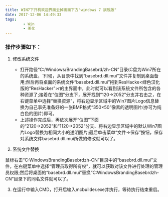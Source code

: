 ```yaml
---
title: WIN7下开机欢迎界面去掉画面下方"windows 7 旗舰版"
date: 2017-12-06 14:49:33
tags: 
        - Win
        - 美化
---
```

### 操作步骤如下：

1.  修改系统文件

    - 打开路径“C:/Windows/BrandingBasebrd/zh-CN”目录(C盘为Win7所在的系统盘，下同)，从目录中找到“basebrd.dll.mui”文件并复制到桌面备用;然后再将桌面的系统文件“basebrd.dll.mui”拖到ResHacke<绿色汉化版的“ResHacker”>r的主界面中，此时就可以看到该系统文件所包含的各种资源了;接着在“位图”分支下，展开找到“120→2052”分支并右击之，在右键菜单中选择“替换资源”，将右边显示区域中的Win7图片Logo信息替换为自己事先准备好的一张BMP格式“350×50”像素的透明图片(亦可为纯白色的图片)即可。
    - 上述操作完成后，再依次展开“位图”下面的“2120→2052”和“1120→2052”分支、将右边显示区域中的默认Win7图片Logo替换为相同大小的透明图片;最后单击菜单“文件→保存”按钮，保存对系统文件basebrd.dll.mui所做的修改就可以了。

2.  系统文件替换

鼠标右击“C:WindowsBrandingBasebrdzh-CN”目录中的“basebrd.dll.mui”文件，在右键菜单中选择“管理员取得所有权”，就可以获取对该文件进行处理的管理员权限;然后将桌面的“basebrd.dll.mui”替换“C:WindowsBrandingBasebrdzh-CN”目录下的同名文件就可以了。

3.  在运行中输入CMD，打开后输入mcbuilder.exe并执行，等待执行结束重启。
